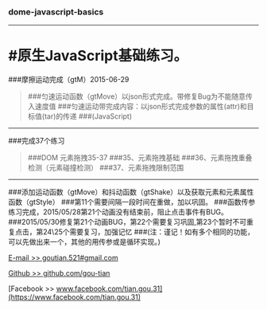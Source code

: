 ### dome-javascript-basics
---------------------------------
#原生JavaScript基础练习。
=================================
###摩擦运动完成（gtM）2015-06-29
  >###匀速运动函数（gtMove）以json形式完成。带修复Bug为不能随意传入速度值
  >###匀速运动带完成内容：以json形式完成参数的属性(attr)和目标值(tar)的传递
  >###(JavaScript)
---------------------------------
###完成37个练习
  >###DOM 元素拖拽35-37
  >###35、元素拖拽基础
  >###36、元素拖拽重叠检测（元素碰撞检测）
  >###37、元素拖拽限制范围
---------------------------------
###添加运动函数（gtMove）和抖动函数（gtShake）以及获取元素和元素属性函数（gtStyle）
###第11个需要间隔一段时间在重做，加以巩固。
###函数传参练习完成，2015/05/28第21个动画没有结束前，阻止点击事件有BUG。
###2015/05/30修复第21个动画BUG，第22个需要复习巩固,第23个暂时不可重复点击，第24\25个需要复习，加强记忆
###(注：谨记！如有多个相同的功能，可以先做出来一个，其他的用传参或是循环实现。)

[E-mail >> goutian.521#gmail.com](mailto:goutian.521#gmail.com)

[Github >> github.com/gou-tian](https://github.com/gou-tian)

[Facebook >> www.facebook.com/tian.gou.31](https://www.facebook.com/tian.gou.31)
